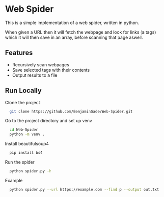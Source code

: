 
# Web Spider

This is a simple implementation of a web spider, written in python.

When given a URL then it will fetch the webpage and look for links (a tags) which it will then save in an array, before scanning that page aswell. 


## Features

- Recursively scan webpages
- Save selected tags with their contents
- Output results to a file
    
## Run Locally

Clone the project

```bash
  git clone https://github.com/BenjaminGade/Web-Spider.git
```

Go to the project directory and set up venv

```bash
  cd Web-Spider
  python -m venv .
```

Install beautifulsoup4

```bash
  pip install bs4
```

Run the spider

```bash
  python spider.py -h
```

Example

```bash
  python spider.py --url https://example.com --find p --output out.txt
```
